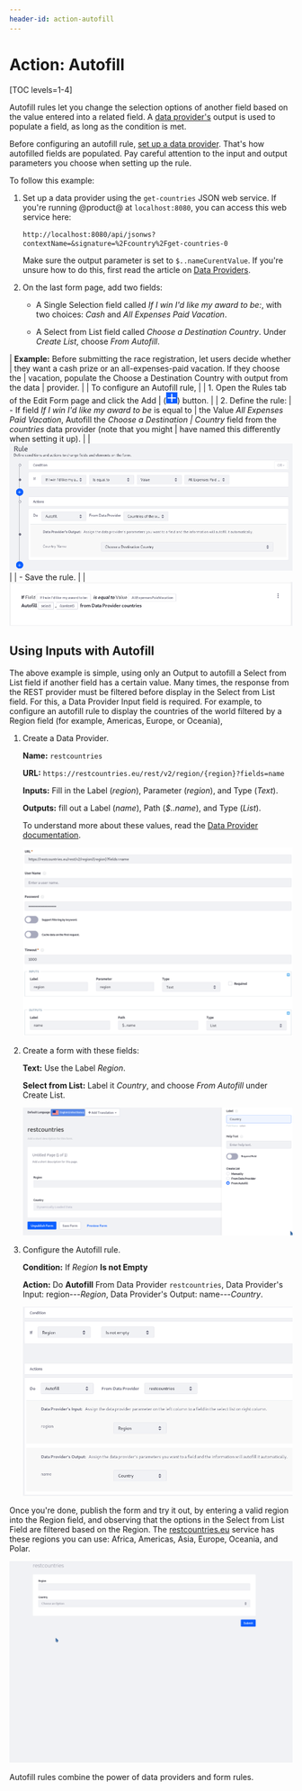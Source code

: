 ```yaml
---
header-id: action-autofill
---
```


# Action: Autofill

[TOC levels=1-4]

Autofill rules let you change the selection options of another field based on
the value entered into a related field. A 
[data provider's](/docs/7-2/user/-/knowledge_base/u/data-providers) 
output is used to populate a field, as long as the condition is met.

Before configuring an autofill rule, 
[set up a data provider](/docs/7-2/user/-/knowledge_base/u/data-providers). 
That's how autofilled fields are populated. Pay careful attention to the
input and output parameters you choose when setting up the rule.

To follow this example: 

1.  Set up a data provider using the `get-countries` JSON web service. If you're
    running @product@ at `localhost:8080`, you can access this web service here:
        
        http://localhost:8080/api/jsonws?contextName=&signature=%2Fcountry%2Fget-countries-0

    Make sure the output parameter is set to `$..nameCurentValue`. If you're unsure
    how to do this, first read the article on 
    [Data Providers](/docs/7-2/user/-/knowledge_base/u/data-providers).

2.  On the last form page, add two fields:

    - A Single Selection field called *If I win I'd like my award to be:*, with
      two choices: *Cash* and  *All Expenses Paid Vacation*.

    - A Select from List field called *Choose a Destination Country*. Under
      *Create List*, choose *From Autofill*.

| **Example:** Before submitting the race registration, let users decide whether
| they want a cash prize or an all-expenses-paid vacation. If they choose the
| vacation, populate the Choose a Destination Country with output from the data
| provider.
| 
| To configure an Autofill rule,
| 
| 1. Open the Rules tab of the Edit Form page and click the Add
|    (![Add](../../../images/icon-add.png)) button.
| 
| 2. Define the rule:
|     - If field *If I win I'd like my award to be* is equal to
|         the Value *All Expenses Paid Vacation*, Autofill the *Choose a Destination
|         Country* field from the *countries* data provider (note that you might
|         have named this differently when setting it up).
| 
|     ![Figure 1: Build form rules quickly by defining your conditions and actions.](../../../images/forms-autofill.png)
| 
|     - Save the rule.
| 
|     ![Figure 2: Once a rule is saved, it is displayed so that you can easily understand what it does.](../../../images/forms-autofill2.png)

## Using Inputs with Autofill

The above example is simple, using only an Output to autofill a Select from List
field if another field has a certain value. Many times, the response from the
REST provider must be filtered before display in the Select from List field. For
this, a Data Provider Input field is required. For example, to configure an
autofill rule to display the countries of the world filtered by a Region field
(for example, Americas, Europe, or Oceania),

1.  Create a Data Provider.

    **Name:** `restcountries`

    **URL:** `https://restcountries.eu/rest/v2/region/{region}?fields=name`

    **Inputs:** Fill in the Label (*region*), Parameter (*region*), and Type
    (*Text*).

    **Outputs:** fill out a  Label (*name*), Path (*$..name*), and Type
    (*List*).

    To understand more about these values, read the 
    [Data Provider documentation](/docs/7-2/user/-/knowledge_base/u/data-providers).

    ![Figure 3: Create a data provider for the autofill rule.](../../../images/forms-autofill-data-provider.png)

2.  Create a form with these fields:

    **Text:** Use the Label *Region*.

    **Select from List:** Label it *Country*, and choose *From Autofill* under
    Create List.

    ![Figure 4: Create a form with a text field and a select from list field. These are used to provide the input to the data provider and be autofilled by its output.](../../../images/forms-autofill-input-output-fields.png)

3.  Configure the Autofill rule.

    **Condition:** If *Region* **Is not Empty**

    **Action:** Do **Autofill** From Data Provider `restcountries`, Data
    Provider's Input: region---*Region*, Data Provider's Output:
    name---*Country*.

    ![Figure 5: Create the autofill rule. Brag of your prowess.](../../../images/forms-autofill-rule.png)

Once you're done, publish the form and try it out, by entering a valid region
into the Region field, and observing that the options in the Select from List
Field are filtered based on the Region. The
[restcountries.eu](https://restcountries.eu) service has
these regions you can use: Africa, Americas, Asia, Europe, Oceania, and Polar.

![Figure 6: Filter countries by region of the world.](../../../images/forms-autofill-region.gif)

Autofill rules combine the power of data providers and form rules.
